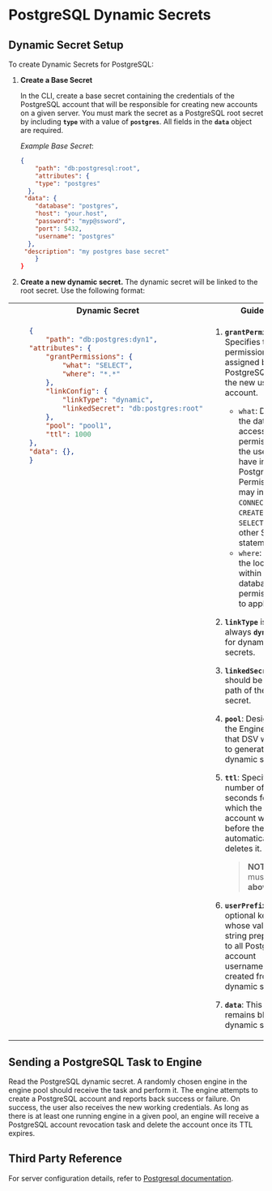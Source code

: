[title]: # (PostgreSQL Dynamic Secrets)
[tags]: # (DevOps Secrets Vault,DSV,)
[priority]: # (6430)

# PostgreSQL Dynamic Secrets

## Dynamic Secret Setup

To create Dynamic Secrets for PostgreSQL:

1. **Create a Base Secret**

    In the CLI, create a base secret containing the credentials of the PostgreSQL account that will be responsible for creating new accounts on a given server. You must mark the secret as a PostgreSQL root secret by including **`type`** with a value of **`postgres`**. All fields in the **`data`** object are required.

    *Example Base Secret*:

    ```json
    {
        "path": "db:postgresql:root",
        "attributes": {
        "type": "postgres"
      },
     "data": {
        "database": "postgres",
        "host": "your.host",
        "password": "myp@ssword",
        "port": 5432,
        "username": "postgres"
      },
     "description": "my postgres base secret"
        }
    }
    ```

1. **Create a new dynamic secret.** The dynamic secret will be linked to the root secret. Use the following format:

<table>
<tr>
<th> Dynamic Secret
<th> Guide
</tr>
<tr style="vertical-align:top">
<td>

```json
    {
        "path": "db:postgres:dyn1",
    "attributes": {
        "grantPermissions": {
            "what": "SELECT",
            "where": "*.*"
        },
        "linkConfig": {
            "linkType": "dynamic",
            "linkedSecret": "db:postgres:root"
        },
        "pool": "pool1",
        "ttl": 1000
    },
    "data": {},
    }
```

</td>
<td>

1. **`grantPermissions`**: Specifies the permissions assigned by PostgreSQL to the new user account. 
    * `what`: Defines the database access permissions the user will have in PostgreSQL. Permissions may include `CONNECT`, `CREATE`, `SELECT`, or other SQL statements.
    * `where`: Defines the location within the database for permissions to apply. 

1. **`linkType`** is always **`dynamic`** for dynamic secrets.
1. **`linkedSecret`** should be the path of the root secret.
1. **`pool`**: Designates the Engine pool that DSV will use to generate dynamic secrets.
1. **`ttl`**: Specifies the number of seconds for which the new account will exist before the engine automatically deletes it.
    > **NOTE**: `ttl` must be set **above 900**. 
1. **`userPrefix`** An optional key whose value is a string prepended to all PostgreSQL account usernames created from the dynamic secret.
1. **`data`**: This field remains blank for dynamic secrets.

</td>
</tr>
</table>

## Sending a PostgreSQL Task to Engine

Read the PostgreSQL dynamic secret. A randomly chosen engine in the engine pool should receive the task and perform it. The engine attempts to create a PostgreSQL account and reports back success or failure. On success, the user also receives the new working credentials. As long as there is at least one running engine in a given pool, an engine will receive a PostgreSQL account revocation task and delete the account once its TTL expires.

## Third Party Reference

For server configuration details, refer to [Postgresql documentation](https://www.postgresql.org/docs/).